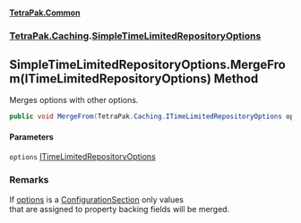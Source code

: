 #### [TetraPak.Common](index.md 'index')
### [TetraPak.Caching](TetraPak_Caching.md 'TetraPak.Caching').[SimpleTimeLimitedRepositoryOptions](TetraPak_Caching_SimpleTimeLimitedRepositoryOptions.md 'TetraPak.Caching.SimpleTimeLimitedRepositoryOptions')
## SimpleTimeLimitedRepositoryOptions.MergeFrom(ITimeLimitedRepositoryOptions) Method
Merges options with other options.  
```csharp
public void MergeFrom(TetraPak.Caching.ITimeLimitedRepositoryOptions options);
```
#### Parameters
<a name='TetraPak_Caching_SimpleTimeLimitedRepositoryOptions_MergeFrom(TetraPak_Caching_ITimeLimitedRepositoryOptions)_options'></a>
`options` [ITimeLimitedRepositoryOptions](TetraPak_Caching_ITimeLimitedRepositoryOptions.md 'TetraPak.Caching.ITimeLimitedRepositoryOptions')  
  
### Remarks
If [options](TetraPak_Caching_SimpleTimeLimitedRepositoryOptions_MergeFrom(TetraPak_Caching_ITimeLimitedRepositoryOptions).md#TetraPak_Caching_SimpleTimeLimitedRepositoryOptions_MergeFrom(TetraPak_Caching_ITimeLimitedRepositoryOptions)_options 'TetraPak.Caching.SimpleTimeLimitedRepositoryOptions.MergeFrom(TetraPak.Caching.ITimeLimitedRepositoryOptions).options') is a [ConfigurationSection](TetraPak_Configuration_ConfigurationSection.md 'TetraPak.Configuration.ConfigurationSection') only values  
that are assigned to property backing fields will be merged.  
